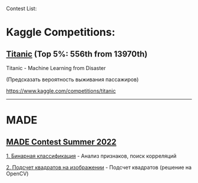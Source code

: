 Contest List:

# Kaggle Competitions:

## [Titanic](titanic) (Top 5%: 556th from 13970th)

Titanic - Machine Learning from Disaster

(Предсказать вероятность выживания пассажиров)

https://www.kaggle.com/competitions/titanic

***


# MADE 
## [MADE Contest Summer 2022](MADE)
[1. Бинарная классификация](MADE/TaskSummer2022/MADE_Task_1) - Анализ признаков, поиск корреляций

[2. Подсчет квадратов на изображении](MADE/TaskSummer2022/MADE_Task_2) - Подсчет квадратов (решение на OpenCV)
